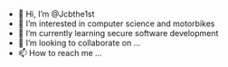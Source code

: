 - 👋 Hi, I’m @Jcbthe1st
- 👀 I’m interested in computer science and motorbikes
- 🌱 I’m currently learning secure software development
- 💞️ I’m looking to collaborate on ...
- 📫 How to reach me ...

<!---
Jcbthe1st/Jcbthe1st is a ✨ special ✨ repository because its `README.md` (this file) appears on your GitHub profile.
You can click the Preview link to take a look at your changes.
--->
